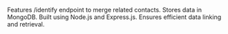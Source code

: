 Features
/identify endpoint to merge related contacts.
Stores data in MongoDB.
Built using Node.js and Express.js.
Ensures efficient data linking and retrieval.
